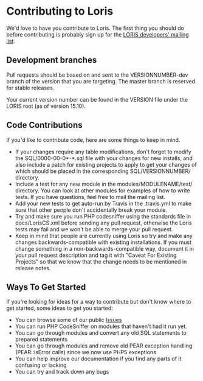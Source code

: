 # Contributing to Loris

We'd love to have you contribute to Loris. The first thing you should do
before contributing is probably sign up for the [LORIS developers' mailing list](http://www.bic.mni.mcgill.ca/mailman/listinfo/loris-dev).

## Development branches

Pull requests should be based on and sent to the VERSIONNUMBER-dev branch of the version that you are targeting. The master branch is reserved for stable releases.

Your current version number can be found in the VERSION file under the LORIS root (as of version 15.10).

## Code Contributions

If you'd like to contribute code, here are some things to keep in mind.

* If your changes require any table modifications, don't forget to modify the
  SQL/0000-00-0*-*.sql file with your changes for new installs, and also
  include a patch for existing projects to apply to get your changes of which
  should be placed in the corresponding SQL/VERSIONNUMBER/ directory.
* Include a test for any new module in the modules/MODULENAME/test/
  directory. You can look at other modules for examples of how to write tests.
  If you have questions, feel free to mail the mailing list.
* Add your new tests to get auto-run by Travis in the .travis.yml to make sure that
  other people don't accidentally break your module.
* Try and make sure you run PHP codesniffer using the standards file in
  docs/LorisCS.xml before sending any pull request, otherwise the Loris tests may
  fail and we won't be able to merge your pull request.
* Keep in mind that people are currently using Loris so try and make any changes
  backwards-compatible with existing installations. If you must change something
  in a non-backwards-compatible way, document it in your pull request description and
  tag it with "Caveat For Existing Projects" so that we know that the change needs
  to be mentioned in release notes.

## Ways To Get Started

If you're looking for ideas for a way to contribute but don't know where to get
started, some ideas to get you started:

* You can browse some of our public [Issues](https://github.com/aces/Loris/issues)
* You can run PHP CodeSniffer on modules that haven't had it run yet.
* You can go through modules and convert any old SQL statements to prepared
  statements
* You can go through modules and remove old PEAR exception handling (PEAR::isError
  calls) since we now use PHP5 exceptions
* You can help improve our documentation if you find any parts of it confusing or
  lacking
* You can try and track down any bugs
